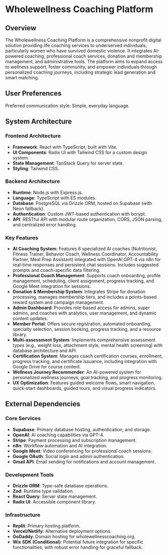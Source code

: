 # Wholewellness Coaching Platform

## Overview
The Wholewellness Coaching Platform is a comprehensive nonprofit digital solution providing life coaching services to underserved individuals, particularly women who have survived domestic violence. It integrates AI-powered coaching, professional coach services, donation and membership management, and administrative tools. The platform aims to expand access to wellness support, foster community, and empower individuals through personalized coaching journeys, including strategic lead generation and smart matching.

## User Preferences
Preferred communication style: Simple, everyday language.

## System Architecture

### Frontend Architecture
- **Framework**: React with TypeScript, built with Vite.
- **UI Components**: Radix UI with Tailwind CSS for a custom design system.
- **State Management**: TanStack Query for server state.
- **Styling**: Tailwind CSS.

### Backend Architecture
- **Runtime**: Node.js with Express.js.
- **Language**: TypeScript with ES modules.
- **Database**: PostgreSQL via Drizzle ORM, hosted on Supabase (with Neon fallback).
- **Authentication**: Custom JWT-based authentication with bcrypt.
- **API**: RESTful API with modular route organization, CORS, JSON parsing, and centralized error handling.

### Key Features
- **AI Coaching System**: Features 6 specialized AI coaches (Nutritionist, Fitness Trainer, Behavior Coach, Wellness Coordinator, Accountability Partner, Meal Prep Assistant) integrated with OpenAI GPT-4 via n8n for real-time responses and persistent chat sessions. Includes suggested prompts and coach-specific data filtering.
- **Professional Coach Management**: Supports coach onboarding, profile management, scheduling, client assignment, progress tracking, and Google Meet integration for sessions.
- **Donation & Membership System**: Integrates Stripe for donation processing, manages membership tiers, and includes a points-based reward system and campaign management.
- **Admin Dashboard**: Provides role-based access for admins, super admins, and coaches with analytics, user management, and dynamic content updates.
- **Member Portal**: Offers secure registration, automated onboarding, specialty selection, session booking, progress tracking, and a resource library.
- **Multi-assessment System**: Implements comprehensive assessment types (e.g., weight loss, attachment style, mental health screening) with database architecture and API.
- **Certification System**: Manages coach certification courses, enrollment, progress tracking, and certificate issuance, including integration with Google Drive for course content.
- **Wellness Journey Recommender**: An AI-powered system for personalized wellness journeys, goal tracking, and progress monitoring.
- **UX Optimization**: Features guided welcome flows, smart navigation, quick-start dashboards, guided tours, and visual progress indicators.

## External Dependencies

### Core Services
- **Supabase**: Primary database hosting, authentication, and storage.
- **OpenAI**: AI coaching capabilities via GPT-4.
- **Stripe**: Payment processing and subscription management.
- **n8n**: Workflow automation and AI integration.
- **Google Meet**: Video conferencing for professional coach sessions.
- **Google OAuth**: Social login and admin authentication.
- **Gmail API**: Email sending for notifications and account management.

### Development Tools
- **Drizzle ORM**: Type-safe database operations.
- **Zod**: Runtime type validation.
- **React Query**: Server state management.
- **Radix UI**: Accessible component library.

### Infrastructure
- **Replit**: Primary hosting platform.
- **Vercel/Netlify**: Alternative deployment options.
- **GoDaddy**: Domain hosting for wholewellnesscoaching.org.
- **Wix SDK (Conditional)**: Potential future integration for specific functionalities, with robust error handling for graceful fallback.